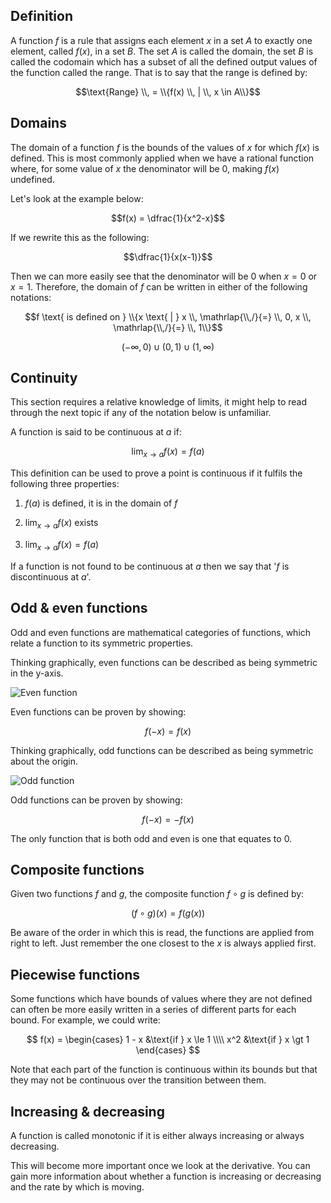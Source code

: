 ## Definition

A function $f$ is a rule that assigns each element $x$ in a set $A$ to exactly one element, called $f(x)$, in a set $B$. The set $A$ is called the domain, the set $B$ is called the codomain which has a subset of all the defined output values of the function called the range. That is to say that the range is defined by:

$$\text{Range} \\, = \\{f(x) \\, | \\, x \in A\\}$$

## Domains

The domain of a function $f$ is the bounds of the values of $x$ for which $f(x)$ is defined. This is most commonly applied when we have a rational function where, for some value of $x$ the denominator will be 0, making $f(x)$ undefined.

Let's look at the example below:

$$f(x) = \dfrac{1}{x^2-x}$$

If we rewrite this as the following:

$$\dfrac{1}{x(x-1)}$$

Then we can more easily see that the denominator will be 0 when $x = 0$ or $x = 1$. Therefore, the domain of $f$ can be written in either of the following notations:

$$f \text{ is defined on } \\{x \text{ | } x \\, \mathrlap{\\,/}{=} \\, 0, x \\, \mathrlap{\\,/}{=} \\, 1\\}$$

$$(-\infty, 0) \cup (0, 1) \cup (1, \infty)$$

## Continuity

This section requires a relative knowledge of limits, it might help to read through the next topic if any of the notation below is unfamiliar.

A function is said to be continuous at $a$ if:

$$\displaystyle\lim_{x \to a} f(x) = f(a)$$

This definition can be used to prove a point is continuous if it fulfils the following three properties:

1. $f(a)$ is defined, it is in the domain of $f$

2. $\displaystyle\lim_{x \to a} f(x)$ exists

3. $\displaystyle\lim_{x \to a} f(x) = f(a)$

If a function is not found to be continuous at $a$ then we say that '$f$ is discontinuous at $a$'.

## Odd & even functions

Odd and even functions are mathematical categories of functions, which relate a function to its symmetric properties.

Thinking graphically, even functions can be described as being symmetric in the y-axis.

![Even function](/img/even-function.svg)

Even functions can be proven by showing:

$$f(-x) = f(x)$$

Thinking graphically, odd functions can be described as being symmetric about the origin.

![Odd function](/img/odd-function.svg)

Odd functions can be proven by showing:

$$f(-x) = -f(x)$$

The only function that is both odd and even is one that equates to 0.

## Composite functions

Given two functions $f$ and $g$, the composite function $f \circ g$ is defined by:

$$(f \circ g)(x) = f(g(x))$$

Be aware of the order in which this is read, the functions are applied from right to left. Just remember the one closest to the $x$ is always applied first.

## Piecewise functions

Some functions which have bounds of values where they are not defined can often be more easily written in a series of different parts for each bound. For example, we could write:

$$
f(x) = \begin{cases}
   1 - x &\text{if } x \le 1 \\\\
   x^2 &\text{if } x \gt 1
\end{cases}
$$

Note that each part of the function is continuous within its bounds but that they may not be continuous over the transition between them.

## Increasing & decreasing

A function is called monotonic if it is either always increasing or always decreasing.

This will become more important once we look at the derivative. You can gain more information about whether a function is increasing or decreasing and the rate by which is moving.
